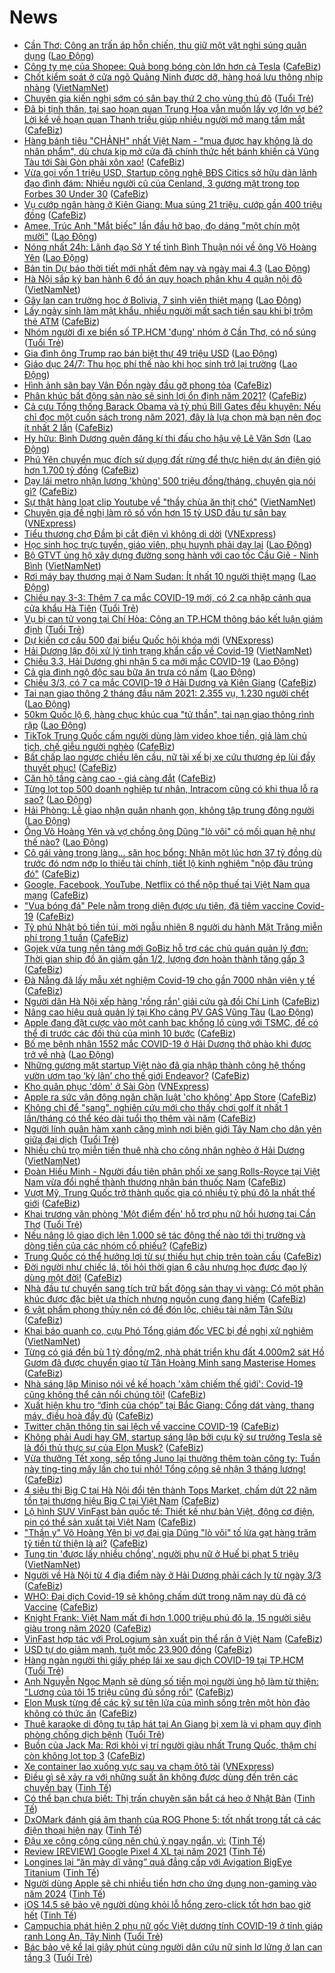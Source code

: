 # News

- [Cần Thơ: Công an trấn áp hỗn chiến, thu giữ một vật nghi súng quân dụng](https://laodong.vn/phap-luat/can-tho-cong-an-tran-ap-hon-chien-thu-giu-mot-vat-nghi-sung-quan-dung-885532.ldo) ([Lao Động](https://laodong.vn))
- [Công ty mẹ của Shopee: Quả bong bóng còn lớn hơn cả Tesla](https://cafebiz.vn/cong-ty-me-cua-shopee-qua-bong-bong-con-lon-hon-ca-tesla-20210303200844266.chn) ([CafeBiz](https://cafebiz.vn))
- [Chốt kiểm soát ở cửa ngõ Quảng Ninh được dỡ, hàng hoá lưu thông nhịp nhàng](http://vietnamnet.vn/vn/thoi-su/chot-kiem-soat-o-cua-ngo-quang-ninh-duoc-do-hang-hoa-luu-thong-nhip-nhang-717020.html) ([VietNamNet](https://vietnamnet.vn))
- [Chuyên gia kiến nghị sớm có sân bay thứ 2 cho vùng thủ đô](https://tuoitre.vn/chuyen-gia-kien-nghi-som-co-san-bay-thu-2-cho-vung-thu-do-20210303173604754.htm) ([Tuổi Trẻ](https://tuoitre.vn))
- [Đã bị tịnh thân, tại sao hoạn quan Trung Hoa vẫn muốn lấy vợ lớn vợ bé? Lời kể về hoạn quan Thanh triều giúp nhiều người mở mang tầm mắt](https://cafebiz.vn/da-bi-tinh-than-tai-sao-hoan-quan-trung-hoa-van-muon-lay-vo-lon-vo-be-loi-ke-ve-hoan-quan-thanh-trieu-giup-nhieu-nguoi-mo-mang-tam-mat-20210303173656499.chn) ([CafeBiz](https://cafebiz.vn))
- [Hàng bánh tiêu "CHẢNH" nhất Việt Nam - "mua được hay không là do nhân phẩm", dù chưa kịp mở cửa đã chính thức hết bánh khiến cả Vũng Tàu tới Sài Gòn phải xôn xao!](https://cafebiz.vn/hang-banh-tieu-chanh-nhat-viet-nam-mua-duoc-hay-khong-la-do-nhan-pham-du-chua-kip-mo-cua-da-chinh-thuc-het-banh-khien-ca-vung-tau-toi-sai-gon-phai-xon-xao-20210303200706109.chn) ([CafeBiz](https://cafebiz.vn))
- [Vừa gọi vốn 1 triệu USD, Startup công nghệ BĐS Citics sở hữu dàn lãnh đạo đình đám: Nhiều người cũ của Cenland, 3 gương mặt trong top Forbes 30 Under 30](https://cafebiz.vn/vua-goi-von-1-trieu-usd-startup-cong-nghe-bds-citics-so-huu-dan-lanh-dao-dinh-dam-nhieu-nguoi-cu-cua-cenland-3-guong-mat-trong-top-forbes-30-under-30-20210303200354532.chn) ([CafeBiz](https://cafebiz.vn))
- [Vụ cướp ngân hàng ở Kiên Giang: Mua súng 21 triệu, cướp gần 400 triệu đồng](https://cafebiz.vn/vu-cuop-ngan-hang-o-kien-giang-mua-sung-21-trieu-cuop-gan-400-trieu-dong-20210303175034574.chn) ([CafeBiz](https://cafebiz.vn))
- [Amee, Trúc Anh &quot;Mắt biếc&quot; lần đầu hở bạo, đọ dáng &quot;một chín một mười&quot;](https://laodong.vn/photo/amee-truc-anh-mat-biec-lan-dau-ho-bao-do-dang-mot-chin-mot-muoi-885233.ldo) ([Lao Động](https://laodong.vn))
- [Nóng nhất 24h: Lãnh đạo Sở Y tế tỉnh Bình Thuận nói về ông Võ Hoàng Yên](https://laodong.vn/video-thoi-su/nong-nhat-24h-lanh-dao-so-y-te-tinh-binh-thuan-noi-ve-ong-vo-hoang-yen-885487.ldo) ([Lao Động](https://laodong.vn))
- [Bản tin Dự báo thời tiết mới nhất đêm nay và ngày mai 4.3](https://laodong.vn/video/ban-tin-du-bao-thoi-tiet-moi-nhat-dem-nay-va-ngay-mai-43-885457.ldo) ([Lao Động](https://laodong.vn))
- [Hà Nội sắp ký ban hành 6 đồ án quy hoạch phân khu 4 quận nội đô](http://vietnamnet.vn/vn/thoi-su/ha-noi-sap-ky-ban-hanh-6-do-an-quy-hoach-phan-khu-4-quan-noi-do-717018.html) ([VietNamNet](https://vietnamnet.vn))
- [Gãy lan can trường học ở Bolivia, 7 sinh viên thiệt mạng](https://laodong.vn/the-gioi/gay-lan-can-truong-hoc-o-bolivia-7-sinh-vien-thiet-mang-885531.ldo) ([Lao Động](https://laodong.vn))
- [Lấy ngày sinh làm mật khẩu, nhiều người mất sạch tiền sau khi bị trộm thẻ ATM](https://cafebiz.vn/lay-ngay-sinh-lam-mat-khau-nhieu-nguoi-mat-sach-tien-sau-khi-bi-trom-the-atm-20210303174750089.chn) ([CafeBiz](https://cafebiz.vn))
- [Nhóm người đi xe biển số TP.HCM 'đụng' nhóm ở Cần Thơ, có nổ súng](https://tuoitre.vn/nhom-nguoi-di-xe-bien-so-tp-hcm-dung-nhom-o-can-tho-co-no-sung-20210303192416812.htm) ([Tuổi Trẻ](https://tuoitre.vn))
- [Gia đình ông Trump rao bán biệt thự 49 triệu USD](https://laodong.vn/the-gioi/gia-dinh-ong-trump-rao-ban-biet-thu-49-trieu-usd-885528.ldo) ([Lao Động](https://laodong.vn))
- [Giáo dục 24/7: Thu học phí thế nào khi học sinh trở lại trường](https://laodong.vn/video/giao-duc-247-thu-hoc-phi-the-nao-khi-hoc-sinh-tro-lai-truong-885514.ldo) ([Lao Động](https://laodong.vn))
- [Hình ảnh sân bay Vân Đồn ngày đầu gỡ phong tỏa](https://cafebiz.vn/hinh-anh-san-bay-van-don-ngay-dau-go-phong-toa-2021030317422352.chn) ([CafeBiz](https://cafebiz.vn))
- [Phân khúc bất động sản nào sẽ sinh lợi ổn định năm 2021?](https://cafebiz.vn/phan-khuc-bat-dong-san-nao-se-sinh-loi-on-dinh-nam-2021-20210303173040769.chn) ([CafeBiz](https://cafebiz.vn))
- [Cả cựu Tổng thống Barack Obama và tỷ phú Bill Gates đều khuyên: Nếu chỉ đọc một cuốn sách trong năm 2021, đây là lựa chọn mà bạn nên đọc ít nhất 2 lần](https://cafebiz.vn/ca-cuu-tong-thong-barack-obama-va-ty-phu-bill-gates-deu-khuyen-neu-chi-doc-mot-cuon-sach-trong-nam-2021-day-la-lua-chon-ma-ban-nen-doc-it-nhat-2-lan-20210303171804074.chn) ([CafeBiz](https://cafebiz.vn))
- [Hy hữu: Bình Dương quên đăng kí thi đấu cho hậu vệ Lê Văn Sơn](https://laodong.vn/bong-da/hy-huu-binh-duong-quen-dang-ki-thi-dau-cho-hau-ve-le-van-son-885512.ldo) ([Lao Động](https://laodong.vn))
- [Phú Yên chuyển mục đích sử dụng đất rừng để thực hiện dự án điện gió hơn 1.700 tỷ đồng](https://cafebiz.vn/phu-yen-chuyen-muc-dich-su-dung-dat-rung-de-thuc-hien-du-an-dien-gio-hon-1700-ty-dong-2021030317282422.chn) ([CafeBiz](https://cafebiz.vn))
- [Dạy lái metro nhận lương 'khủng' 500 triệu đồng/tháng, chuyên gia nói gì?](https://cafebiz.vn/day-lai-metro-nhan-luong-khung-500-trieu-dong-thang-chuyen-gia-noi-gi-20210303172712959.chn) ([CafeBiz](https://cafebiz.vn))
- [Sự thật hàng loạt clip Youtube về "thầy chùa ăn thịt chó"](http://vietnamnet.vn/vn/thoi-su/su-that-hang-loat-clip-youtube-ve-thay-chua-an-thit-cho-717012.html) ([VietNamNet](https://vietnamnet.vn))
- [Chuyên gia đề nghị làm rõ số vốn hơn 15 tỷ USD đầu tư sân bay](https://vnexpress.net/chuyen-gia-de-nghi-lam-ro-so-von-hon-15-ty-usd-dau-tu-san-bay-4242910.html) ([VNExpress](https://vnexpress.net))
- [Tiểu thương chợ Đầm bị cắt điện vì không di dời](https://vnexpress.net/tieu-thuong-cho-dam-bi-cat-dien-vi-khong-di-doi-4242949.html) ([VNExpress](https://vnexpress.net))
- [Học sinh học trực tuyến, giáo viên, phụ huynh phải dạy lại](https://laodong.vn/video/hoc-sinh-hoc-truc-tuyen-giao-vien-phu-huynh-phai-day-lai-885279.ldo) ([Lao Động](https://laodong.vn))
- [Bộ GTVT ủng hộ xây dựng đường song hành với cao tốc Cầu Giẽ - Ninh Bình](http://vietnamnet.vn/vn/thoi-su/an-toan-giao-thong/bo-gtvt-ung-ho-xay-dung-duong-song-hanh-voi-cao-toc-cau-gie-ninh-binh-717008.html) ([VietNamNet](https://vietnamnet.vn))
- [Rơi máy bay thương mại ở Nam Sudan: Ít nhất 10 người thiệt mạng](https://laodong.vn/the-gioi/roi-may-bay-thuong-mai-o-nam-sudan-it-nhat-10-nguoi-thiet-mang-885428.ldo) ([Lao Động](https://laodong.vn))
- [Chiều nay 3-3: Thêm 7 ca mắc COVID-19 mới, có 2 ca nhập cảnh qua cửa khẩu Hà Tiên](https://tuoitre.vn/chieu-nay-3-3-them-7-ca-mac-covid-19-moi-co-2-ca-nhap-canh-qua-cua-khau-ha-tien-20210303180815093.htm) ([Tuổi Trẻ](https://tuoitre.vn))
- [Vụ bị can tử vong tại Chí Hòa: Công an TP.HCM thông báo kết luận giám định](https://tuoitre.vn/vu-bi-can-tu-vong-tai-chi-hoa-cong-an-tp-hcm-thong-bao-ket-luan-giam-dinh-20210303174802139.htm) ([Tuổi Trẻ](https://tuoitre.vn))
- [Dự kiến cơ cấu 500 đại biểu Quốc hội khóa mới](https://vnexpress.net/du-kien-co-cau-500-dai-bieu-quoc-hoi-khoa-moi-4241907.html) ([VNExpress](https://vnexpress.net))
- [Hải Dương lập đội xử lý tình trạng khẩn cấp về Covid-19](http://vietnamnet.vn/vn/thoi-su/ha-i-duong-lap-doi-xu-ly-tinh-trang-khan-cap-ve-covid-19-717002.html) ([VietNamNet](https://vietnamnet.vn))
- [Chiều 3.3, Hải Dương ghi nhận 5 ca mới mắc COVID-19](https://laodong.vn/y-te/chieu-33-hai-duong-ghi-nhan-5-ca-moi-mac-covid-19-885442.ldo) ([Lao Động](https://laodong.vn))
- [Cả gia đình ngộ độc sau bữa ăn trưa có nấm](https://laodong.vn/suc-khoe/ca-gia-dinh-ngo-doc-sau-bua-an-trua-co-nam-885491.ldo) ([Lao Động](https://laodong.vn))
- [Chiều 3/3, có 7 ca mắc COVID-19 ở Hải Dương và Kiên Giang](https://cafebiz.vn/chieu-3-3-co-7-ca-mac-covid-19-o-hai-duong-va-kien-giang-20210303180040061.chn) ([CafeBiz](https://cafebiz.vn))
- [Tai nạn giao thông 2 tháng đầu năm 2021: 2.355 vụ, 1.230 người chết](https://laodong.vn/infographic/tai-nan-giao-thong-2-thang-dau-nam-2021-2355-vu-1230-nguoi-chet-885373.ldo) ([Lao Động](https://laodong.vn))
- [50km Quốc lộ 6, hàng chục khúc cua &quot;tử thần&quot;, tai nạn giao thông rình rập](https://laodong.vn/video/50km-quoc-lo-6-hang-chuc-khuc-cua-tu-than-tai-nan-giao-thong-rinh-rap-885285.ldo) ([Lao Động](https://laodong.vn))
- [TikTok Trung Quốc cấm người dùng làm video khoe tiền, giả làm chủ tịch, chế giễu người nghèo](https://cafebiz.vn/tiktok-trung-quoc-cam-nguoi-dung-lam-video-khoe-tien-gia-lam-chu-tich-che-gieu-nguoi-ngheo-20210303153339092.chn) ([CafeBiz](https://cafebiz.vn))
- [Bất chấp lao ngược chiều lên cầu, nữ tài xế bị xe cứu thương ép lùi đầy thuyết phục!](https://cafebiz.vn/bat-chap-lao-nguoc-chieu-len-cau-nu-tai-xe-bi-xe-cuu-thuong-ep-lui-day-thuyet-phuc-20210303173222147.chn) ([CafeBiz](https://cafebiz.vn))
- [Căn hộ tầng càng cao - giá càng đắt](https://cafebiz.vn/can-ho-tang-cang-cao-gia-cang-dat-20210303095738323.chn) ([CafeBiz](https://cafebiz.vn))
- [Từng lọt top 500 doanh nghiệp tư nhân, Intracom cũng có khi thua lỗ ra sao?](https://laodong.vn/kinh-te/tung-lot-top-500-doanh-nghiep-tu-nhan-intracom-cung-co-khi-thua-lo-ra-sao-885424.ldo) ([Lao Động](https://laodong.vn))
- [Hải Phòng: Lễ giao nhận quân nhanh gọn, không tập trung đông người](https://laodong.vn/video/hai-phong-le-giao-nhan-quan-nhanh-gon-khong-tap-trung-dong-nguoi-885305.ldo) ([Lao Động](https://laodong.vn))
- [Ông Võ Hoàng Yên và vợ chồng ông Dũng &quot;lò vôi&quot; có mối quan hệ như thế nào?](https://laodong.vn/video/ong-vo-hoang-yen-va-vo-chong-ong-dung-lo-voi-co-moi-quan-he-nhu-the-nao-885314.ldo) ([Lao Động](https://laodong.vn))
- [Cô gái vàng trong làng... săn học bổng: Nhận một lúc hơn 37 tỷ đồng dù trước đó nơm nớp lo thiếu tài chính, tiết lộ kinh nghiệm "nộp đâu trúng đó"](https://cafebiz.vn/co-gai-vang-trong-lang-san-hoc-bong-nhan-mot-luc-hon-37-ty-dong-du-truoc-do-nom-nop-lo-thieu-tai-chinh-tiet-lo-kinh-nghiem-nop-dau-trung-do-20210303172106918.chn) ([CafeBiz](https://cafebiz.vn))
- [Google, Facebook, YouTube, Netflix có thể nộp thuế tại Việt Nam qua mạng](https://cafebiz.vn/google-facebook-youtube-netflix-co-the-nop-thue-tai-viet-nam-qua-mang-20210303172040537.chn) ([CafeBiz](https://cafebiz.vn))
- ["Vua bóng đá" Pele nằm trong diện được ưu tiên, đã tiêm vaccine Covid-19](https://cafebiz.vn/vua-bong-da-pele-nam-trong-dien-duoc-uu-tien-da-tiem-vaccine-covid-19-20210303171130149.chn) ([CafeBiz](https://cafebiz.vn))
- [Tỷ phú Nhật bỏ tiền túi, mời ngẫu nhiên 8 người du hành Mặt Trăng miễn phí trong 1 tuần](https://cafebiz.vn/ty-phu-nhat-bo-tien-tui-moi-ngau-nhien-8-nguoi-du-hanh-mat-trang-mien-phi-trong-1-tuan-20210303153205818.chn) ([CafeBiz](https://cafebiz.vn))
- [Gojek vừa tung nền tảng mới GoBiz hỗ trợ các chủ quán quản lý đơn: Thời gian ship đồ ăn giảm gần 1/2, lượng đơn hoàn thành tăng gấp 3](https://cafebiz.vn/gojek-vua-tung-nen-tang-moi-gobiz-ho-tro-cac-chu-quan-quan-ly-don-thoi-gian-ship-do-an-giam-gan-1-2-luong-don-hoan-thanh-tang-gap-3-20210303162555509.chn) ([CafeBiz](https://cafebiz.vn))
- [Đà Nẵng đã lấy mẫu xét nghiệm Covid-19 cho gần 7000 nhân viên y tế](https://cafebiz.vn/da-nang-da-lay-mau-xet-nghiem-covid-19-cho-gan-7000-nhan-vien-y-te-20210303164326012.chn) ([CafeBiz](https://cafebiz.vn))
- [Người dân Hà Nội xếp hàng 'rồng rắn' giải cứu gà đồi Chí Linh](https://cafebiz.vn/nguoi-dan-ha-noi-xep-hang-rong-ran-giai-cuu-ga-doi-chi-linh-20210303164221623.chn) ([CafeBiz](https://cafebiz.vn))
- [Nâng cao hiệu quả quản lý tại Kho cảng PV GAS Vũng Tàu](https://laodong.vn/thong-tin-doanh-nghiep/nang-cao-hieu-qua-quan-ly-tai-kho-cang-pv-gas-vung-tau-885384.ldo) ([Lao Động](https://laodong.vn))
- [Apple đang đặt cược vào một canh bạc khổng lồ cùng với TSMC, để có thể đi trước các đối thủ của mình 10 bước](https://cafebiz.vn/apple-dang-dat-cuoc-vao-mot-canh-bac-khong-lo-cung-voi-tsmc-de-co-the-di-truoc-cac-doi-thu-cua-minh-10-buoc-20210303152955363.chn) ([CafeBiz](https://cafebiz.vn))
- [Bố mẹ bệnh nhân 1552 mắc COVID-19 ở Hải Dương thở phào khi được trở về nhà](https://laodong.vn/video/bo-me-benh-nhan-1552-mac-covid-19-o-hai-duong-tho-phao-khi-duoc-tro-ve-nha-885352.ldo) ([Lao Động](https://laodong.vn))
- [Những gương mặt startup Việt nào đã gia nhập thành công hệ thống vườn ươm tạo ‘kỳ lân’ cho thế giới Endeavor?](https://cafebiz.vn/nhung-guong-mat-startup-viet-nao-da-gia-nhap-thanh-cong-he-thong-vuon-uom-tao-ky-lan-cho-the-gioi-endeavor-20210303152359675.chn) ([CafeBiz](https://cafebiz.vn))
- [Kho quân phục 'dỏm' ở Sài Gòn](https://vnexpress.net/kho-quan-phuc-dom-o-sai-gon-4243003.html) ([VNExpress](https://vnexpress.net))
- [Apple ra sức vận động ngăn chặn luật 'cho không' App Store](https://cafebiz.vn/apple-ra-suc-van-dong-ngan-chan-luat-cho-khong-app-store-20210303140055233.chn) ([CafeBiz](https://cafebiz.vn))
- [Không chỉ để "sang", nghiên cứu mới cho thấy chơi golf ít nhất 1 lần/tháng có thể kéo dài tuổi thọ thêm vài năm](https://cafebiz.vn/khong-chi-de-sang-nghien-cuu-moi-cho-thay-choi-golf-it-nhat-1-lan-thang-co-the-keo-dai-tuoi-tho-them-vai-nam-20210303153340329.chn) ([CafeBiz](https://cafebiz.vn))
- [Người lính quân hàm xanh căng mình nơi biên giới Tây Nam cho dân yên giữa đại dịch](https://tuoitre.vn/nguoi-linh-quan-ham-xanh-cang-minh-noi-bien-gioi-tay-nam-cho-dan-yen-giua-dai-dich-20210303150745052.htm) ([Tuổi Trẻ](https://tuoitre.vn))
- [Nhiều chủ trọ miễn tiền thuê nhà cho công nhân nghèo ở Hải Dương](http://vietnamnet.vn/vn/thoi-su/nhieu-chu-tro-mien-tien-thue-nha-cho-cong-nhan-ngheo-o-hai-duong-716857.html) ([VietNamNet](https://vietnamnet.vn))
- [Đoàn Hiếu Minh - Người đầu tiên phân phối xe sang Rolls-Royce tại Việt Nam vừa đổi nghề thành thương nhân bán thuốc Nam](https://cafebiz.vn/doan-hieu-minh-nguoi-dau-tien-phan-phoi-xe-sang-rolls-royce-tai-viet-nam-vua-doi-nghe-thanh-thuong-nhan-ban-thuoc-nam-20210303145439796.chn) ([CafeBiz](https://cafebiz.vn))
- [Vượt Mỹ, Trung Quốc trở thành quốc gia có nhiều tỷ phú đô la nhất thế giới](https://cafebiz.vn/vuot-my-trung-quoc-tro-thanh-quoc-gia-co-nhieu-ty-phu-do-la-nhat-the-gioi-20210303152648136.chn) ([CafeBiz](https://cafebiz.vn))
- [Khai trương văn phòng 'Một điểm đến' hỗ trợ phụ nữ hồi hương tại Cần Thơ](https://tuoitre.vn/khai-truong-van-phong-mot-diem-den-ho-tro-phu-nu-hoi-huong-tai-can-tho-20210303150501891.htm) ([Tuổi Trẻ](https://tuoitre.vn))
- [Nếu nâng lô giao dịch lên 1.000 sẽ tác động thế nào tới thị trường và dòng tiền của các nhóm cổ phiếu?](https://cafebiz.vn/neu-nang-lo-giao-dich-len-1000-se-tac-dong-the-nao-toi-thi-truong-va-dong-tien-cua-cac-nhom-co-phieu-20210303153646527.chn) ([CafeBiz](https://cafebiz.vn))
- [Trung Quốc có thể hưởng lợi từ sự thiếu hụt chip trên toàn cầu](https://cafebiz.vn/trung-quoc-co-the-huong-loi-tu-su-thieu-hut-chip-tren-toan-cau-20210303135535348.chn) ([CafeBiz](https://cafebiz.vn))
- [Đời người như chiếc lá, tôi hỏi thời gian 6 câu nhưng học được đạo lý dùng một đời!](https://cafebiz.vn/doi-nguoi-nhu-chiec-la-toi-hoi-thoi-gian-6-cau-nhung-hoc-duoc-dao-ly-dung-mot-doi-20210301232643549.chn) ([CafeBiz](https://cafebiz.vn))
- [Nhà đầu tư chuyển sang tích trữ bất động sản thay vì vàng: Có một phân khúc được đặc biệt ưa thích nhưng nguồn cung đang hiếm](https://cafebiz.vn/nha-dau-tu-chuyen-sang-tich-tru-bat-dong-san-thay-vi-vang-co-mot-phan-khuc-duoc-dac-biet-ua-thich-nhung-nguon-cung-dang-hiem-20210303104345694.chn) ([CafeBiz](https://cafebiz.vn))
- [6 vật phẩm phong thủy nên có để đón lộc, chiêu tài năm Tân Sửu](https://cafebiz.vn/6-vat-pham-phong-thuy-nen-co-de-don-loc-chieu-tai-nam-tan-suu-20210303150130874.chn) ([CafeBiz](https://cafebiz.vn))
- [Khai báo quanh co, cựu Phó Tổng giám đốc VEC bị đề nghị xử nghiêm](http://vietnamnet.vn/vn/thoi-su/khai-bao-quanh-co-cuu-pho-tong-giam-doc-vec-bi-de-nghi-xu-nghiem-716916.html) ([VietNamNet](https://vietnamnet.vn))
- [Từng có giá đền bù 1 tỷ đồng/m2, nhà phát triển khu đất 4.000m2 sát Hồ Gươm đã được chuyển giao từ Tân Hoàng Minh sang Masterise Homes](https://cafebiz.vn/tung-co-gia-den-bu-1-ty-dong-m2-nha-phat-trien-khu-dat-4000m2-sat-ho-guom-da-duoc-chuyen-giao-tu-tan-hoang-minh-sang-masterise-homes-20210303152021957.chn) ([CafeBiz](https://cafebiz.vn))
- [Nhà sáng lập Miniso nói về kế hoạch 'xâm chiếm thế giới': Covid-19 cũng không thể cản nổi chúng tôi!](https://cafebiz.vn/nha-sang-lap-miniso-noi-ve-ke-hoach-xam-chiem-the-gioi-covid-19-cung-khong-the-can-noi-chung-toi-20210303151149887.chn) ([CafeBiz](https://cafebiz.vn))
- [Xuất hiện khu trọ “đỉnh của chóp” tại Bắc Giang: Cổng dát vàng, thang máy, điều hoà đầy đủ](https://cafebiz.vn/xuat-hien-khu-tro-dinh-cua-chop-tai-bac-giang-cong-dat-vang-thang-may-dieu-hoa-day-du-20210303150910939.chn) ([CafeBiz](https://cafebiz.vn))
- [Twitter chặn thông tin sai lệch về vaccine COVID-19](https://cafebiz.vn/twitter-chan-thong-tin-sai-lech-ve-vaccine-covid-19-20210303135343618.chn) ([CafeBiz](https://cafebiz.vn))
- [Không phải Audi hay GM, startup sáng lập bởi cựu kỹ sư trưởng Tesla sẽ là đối thủ thực sự của Elon Musk?](https://cafebiz.vn/khong-phai-audi-hay-gm-startup-sang-lap-boi-cuu-ky-su-truong-tesla-se-la-doi-thu-thuc-su-cua-elon-musk-20210303103558554.chn) ([CafeBiz](https://cafebiz.vn))
- [Vừa thưởng Tết xong, sếp tổng Juno lại thưởng thêm toàn công ty: Tuần này ting-ting mấy lần cho tụi nhỏ! Tổng cộng sẽ nhận 3 tháng lương!](https://cafebiz.vn/vua-thuong-tet-xong-sep-tong-juno-lai-thuong-them-toan-cong-ty-tuan-nay-ting-ting-may-lan-cho-tui-nho-tong-cong-se-nhan-3-thang-luong-20210303125726046.chn) ([CafeBiz](https://cafebiz.vn))
- [4 siêu thị Big C tại Hà Nội đổi tên thành Tops Market, chấm dứt 22 năm tồn tại thương hiệu Big C tại Việt Nam](https://cafebiz.vn/4-sieu-thi-big-c-tai-ha-noi-doi-ten-thanh-tops-market-cham-dut-22-nam-ton-tai-thuong-hieu-big-c-tai-viet-nam-20210303131848948.chn) ([CafeBiz](https://cafebiz.vn))
- [Lộ hình SUV VinFast bản quốc tế: Thiết kế như bản Việt, động cơ điện, pin có thể sản xuất tại Việt Nam](https://cafebiz.vn/lo-hinh-suv-vinfast-ban-quoc-te-thiet-ke-nhu-ban-viet-dong-co-dien-pin-co-the-san-xuat-tai-viet-nam-20210303135931415.chn) ([CafeBiz](https://cafebiz.vn))
- ["Thần y" Võ Hoàng Yên bị vợ đại gia Dũng "lò vôi" tố lừa gạt hàng trăm tỷ tiền từ thiện là ai?](https://cafebiz.vn/than-y-vo-hoang-yen-bi-vo-dai-gia-dung-lo-voi-to-lua-gat-hang-tram-ty-tien-tu-thien-la-ai-20210303142444199.chn) ([CafeBiz](https://cafebiz.vn))
- [Tung tin 'được lấy nhiều chồng', người phụ nữ ở Huế bị phạt 5 triệu](http://vietnamnet.vn/vn/thoi-su/tung-tin-duoc-lay-nhieu-chong-nguoi-phu-nu-o-hue-bi-phat-5-trieu-716905.html) ([VietNamNet](https://vietnamnet.vn))
- [Người về Hà Nội từ 4 địa điểm này ở Hải Dương phải cách ly từ ngày 3/3](https://cafebiz.vn/nguoi-ve-ha-noi-tu-4-dia-diem-nay-o-hai-duong-phai-cach-ly-tu-ngay-3-3-2021030314233444.chn) ([CafeBiz](https://cafebiz.vn))
- [WHO: Đại dịch Covid-19 sẽ không chấm dứt trong năm nay dù đã có Vaccine](https://cafebiz.vn/who-dai-dich-covid-19-se-khong-cham-dut-trong-nam-nay-du-da-co-vaccine-20210302140835261.chn) ([CafeBiz](https://cafebiz.vn))
- [Knight Frank: Việt Nam mất đi hơn 1.000 triệu phú đô la, 15 người siêu giàu trong năm 2020](https://cafebiz.vn/knight-frank-viet-nam-mat-di-hon-1000-trieu-phu-do-la-15-nguoi-sieu-giau-trong-nam-2020-20210303142047351.chn) ([CafeBiz](https://cafebiz.vn))
- [VinFast hợp tác với ProLogium sản xuất pin thể rắn ở Việt Nam](https://cafebiz.vn/vinfast-hop-tac-voi-prologium-san-xuat-pin-the-ran-o-viet-nam-20210303140821045.chn) ([CafeBiz](https://cafebiz.vn))
- [USD tự do giảm mạnh, tuột mốc 23.900 đồng](https://cafebiz.vn/usd-tu-do-giam-manh-tuot-moc-23900-dong-20210303140007409.chn) ([CafeBiz](https://cafebiz.vn))
- [Hàng ngàn người thi giấy phép lái xe sau dịch COVID-19 tại TP.HCM](https://tuoitre.vn/hang-ngan-nguoi-thi-giay-phep-lai-xe-sau-dich-covid-19-tai-tp-hcm-20210303143336937.htm) ([Tuổi Trẻ](https://tuoitre.vn))
- [Anh Nguyễn Ngọc Mạnh sẽ dùng số tiền mọi người ủng hộ làm từ thiện: "Lương của tôi 15 triệu cũng đủ sống rồi"](https://cafebiz.vn/anh-nguyen-ngoc-manh-se-dung-so-tien-moi-nguoi-ung-ho-lam-tu-thien-luong-cua-toi-15-trieu-cung-du-song-roi-20210303135347607.chn) ([CafeBiz](https://cafebiz.vn))
- [Elon Musk từng để các kỹ sư tên lửa của mình sống trên một hòn đảo không có thức ăn](https://cafebiz.vn/elon-musk-tung-de-cac-ky-su-ten-lua-cua-minh-song-tren-mot-hon-dao-khong-co-thuc-an-20210303135202818.chn) ([CafeBiz](https://cafebiz.vn))
- [Thuê karaoke di động tụ tập hát tại An Giang bị xem là vi phạm quy định phòng chống dịch bệnh](https://tuoitre.vn/thue-karaoke-di-dong-tu-tap-hat-tai-an-giang-bi-xem-la-vi-pham-quy-dinh-phong-chong-dich-benh-20210303120511177.htm) ([Tuổi Trẻ](https://tuoitre.vn))
- [Buồn của Jack Ma: Rơi khỏi vị trí người giàu nhất Trung Quốc, thậm chí còn không lọt top 3](https://cafebiz.vn/buon-cua-jack-ma-roi-khoi-vi-tri-nguoi-giau-nhat-trung-quoc-tham-chi-con-khong-lot-top-3-20210303114938579.chn) ([CafeBiz](https://cafebiz.vn))
- [Xe container lao xuống vực sau va chạm ôtô tải](https://vnexpress.net/xe-container-lao-xuong-vuc-sau-va-cham-oto-tai-4242880.html) ([VNExpress](https://vnexpress.net))
- [Điều gì sẽ xảy ra với những suất ăn không được dùng đến trên các chuyến bay](https://tinhte.vn/thread/dieu-gi-se-xay-ra-voi-nhung-suat-an-khong-duoc-dung-den-tren-cac-chuyen-bay.3285973/) ([Tinh Tế](https://tinhte.vn))
- [Có thể bạn chưa biết: Thị trấn chuyên săn bắt cá heo ở Nhật Bản](https://tinhte.vn/thread/co-the-ban-chua-biet-thi-tran-chuyen-san-bat-ca-heo-o-nhat-ban.3286073/) ([Tinh Tế](https://tinhte.vn))
- [DxOMark đánh giá âm thanh của ROG Phone 5: tốt nhất trong tất cả các điện thoại hiện nay](https://tinhte.vn/thread/dxomark-danh-gia-am-thanh-cua-rog-phone-5-tot-nhat-trong-tat-ca-cac-dien-thoai-hien-nay.3281179/) ([Tinh Tế](https://tinhte.vn))
- [Đậu xe công cộng cũng nên chú ý ngay ngắn, vì:](https://tinhte.vn/thread/dau-xe-cong-cong-cung-nen-chu-y-ngay-ngan-vi.3267853/) ([Tinh Tế](https://tinhte.vn))
- [Review [REVIEW] Google Pixel 4 XL tại năm 2021](https://tinhte.vn/thread/review-review-google-pixel-4-xl-tai-nam-2021.3282148/) ([Tinh Tế](https://tinhte.vn))
- [Longines lại “ăn mày dĩ vãng” quá đẳng cấp với Avigation BigEye Titanium](https://tinhte.vn/thread/longines-lai-an-may-di-vang-qua-dang-cap-voi-avigation-bigeye-titanium.3278804/) ([Tinh Tế](https://tinhte.vn))
- [Người dùng Apple sẽ chi nhiều tiền hơn cho ứng dụng non-gaming vào năm 2024](https://tinhte.vn/thread/nguoi-dung-apple-se-chi-nhieu-tien-hon-cho-ung-dung-non-gaming-vao-nam-2024.3281364/) ([Tinh Tế](https://tinhte.vn))
- [iOS 14.5 sẽ bảo vệ người dùng khỏi lỗ hổng zero-click tốt hơn bao giờ hết](https://tinhte.vn/thread/ios-14-5-se-bao-ve-nguoi-dung-khoi-lo-hong-zero-click-tot-hon-bao-gio-het.3281625/) ([Tinh Tế](https://tinhte.vn))
- [Campuchia phát hiện 2 phụ nữ gốc Việt dương tính COVID-19 ở tỉnh giáp ranh Long An, Tây Ninh](https://tuoitre.vn/campuchia-phat-hien-2-phu-nu-goc-viet-duong-tinh-covid-19-o-tinh-giap-ranh-long-an-tay-ninh-20210303113956928.htm) ([Tuổi Trẻ](https://tuoitre.vn))
- [Bác bảo vệ kể lại giây phút cùng người dân cứu nữ sinh lơ lửng ở lan can tầng 3](https://tuoitre.vn/bac-bao-ve-ke-lai-giay-phut-cung-nguoi-dan-cuu-nu-sinh-lo-lung-o-lan-can-tang-3-20210303122924244.htm) ([Tuổi Trẻ](https://tuoitre.vn))
